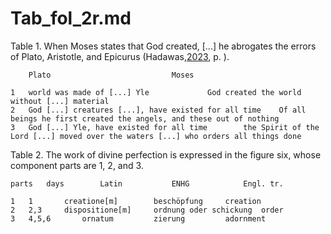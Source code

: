 # Tab_fol_2r.md

Table 1. When Moses states that God created, [...] he abrogates the errors of Plato, Aristotle, and Epicurus (Hadawas,[2023](), p. ).
~~~
	Plato							Moses

1	world was made of [...] Yle				God created the world without [...] material
2	God [...] creatures [...], have existed for all time	Of all beings he first created the angels, and these out of nothing
3	God [...] Yle, have existed for all time		the Spirit of the Lord [...] moved over the waters [...] who orders all things done
~~~

Table 2. The work of divine perfection is expressed in the figure six, whose component parts are 1, 2, and 3.
~~~
parts 	days		Latin			ENHG			Engl. tr.

1	1		creatione[m]		beschöpfung		creation
2	2,3		dispositione[m]		ordnung oder schickung	order
3	4,5,6		ornatum			zierung			adornment
~~~

